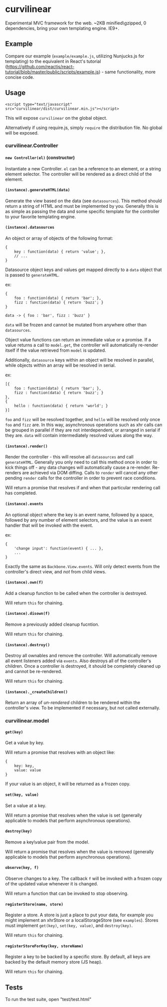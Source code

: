 # curvilinear
Experimental MVC framework for the web.  ~2KB minified\gzipped, 0 dependencies, bring your own templating engine.  IE9+.

## Example

Compare our example (`example/example.js`, utilizing Nunjucks.js for templating) to the equivalent in React's tutorial (https://github.com/reactjs/react-tutorial/blob/master/public/scripts/example.js) - same functionality, more concise code.

## Usage

`<script type="text/javascript" src="curvilinear/dist/curvilinear.min.js"></script>`

This will expose `curvilinear` on the global object.

Alternatively if using require.js, simply `require` the distribution file.  No global will be exposed.

### curvilinear.Controller

#### `new Controller(el)` (constructor)

Instantiate a new Controller.  `el` can be a reference to an element, or a string element selector.  The controller will be rendered as a direct child of the element.

#### `(instance).generateHTML(data)`

Generate the view based on the data (see `datasources`).  This method should return a string of HTML and must be implemented by you.  Generally this is as simple as passing the data and some specific template for the controller to your favorite templating engine.

#### `(instance).datasources`

An object or array of objects of the following format:

```
{
    key : function(data) { return 'value'; },
    // ...
}
```

Datasource object keys and values get mapped directly to a `data` object that is passed to `generateHTML`.

ex:
```
{
    foo : function(data) { return 'bar'; },
    fizz : function(data) { return 'buzz'; }
}

data -> { foo : 'bar', fizz : 'buzz' }
```

`data` will be frozen and cannot be mutated from anywhere other than `datasources`.

Object value functions can return an immediate value or a promise.  If a value returns a call to `model.get`, the controller will automatically re-render itself if the value retrieved from `model` is updated.

Additionally, `datasource` keys within an object will be resolved in parallel, while objects within an array will be resolved in serial.

ex:
```
[{
    foo : function(data) { return 'bar'; },
    fizz : function(data) { return 'buzz'; }
},
{
    hello : function(data) { return 'world'; }
}]
```

`foo` and `fizz` will be resolved together, and `hello` will be resolved only once `foo` and `fizz` are.  In this way, asynchronous operations such as xhr calls can be grouped in parallel if they are not interdependent, or arranged in serial if they are.  `data` will contain intermediately resolved values along the way.

#### `(instance).render()`

Render the controller - this will resolve all `datasources` and call `generateHTML`.  Generally you only need to call this method once in order to kick things off - any data changes will automatically cause a re-render.  Re-renders are achieved via DOM diffing.  Calls to `render` will cancel any other pending `render` calls for the controller in order to prevent race conditions.

Will return a promise that resolves if and when that particular rendering call has completed.

#### `(instance).events`

An optional object where the key is an event name, followed by a space, followed by any number of element selectors, and the value is an event handler that will be invoked with the event.

ex:
```
{
    'change input': function(event) { ... },
    ...
}
```

Exactly the same as `Backbone.View.events`.  Will only detect events from the controller's direct view, and *not* from child views.

#### `(instance).own(f)`

Add a cleanup function to be called when the controller is destroyed.

Will return `this` for chaining.

#### `(instance).disown(f)`

Remove a previously added cleanup fucntion.

Will return `this` for chaining.

#### `(instance).destroy()`

Destroy all ownables and remove the controller.  Will automatically remove all event listeners added via `events`.  Also destroys all of the controller's children.  Once a controller is destroyed, it should be completely cleaned up and cannot be re-rendered.

Will return `this` for chaining.

#### `(instance)._createChildren()`

Return an array of *un-rendered* children to be rendered within the controller's view.  To be implemented if necessary, but not called externally.

### curvilinear.model

#### `get(key)`

Get a value by key.

Will return a promise that resolves with an object like:

```
{
    key: key,
    value: value
}
```

If your value is an object, it will be returned as a frozen copy.

#### `set(key, value)`

Set a value at a key.

Will return a promise that resolves when the value is set (generally applicable to models that perform asynchronous operations).

#### `destroy(key)`

Remove a key\value pair from the model.

Will return a promise that resolves when the value is removed (generally applicable to models that perform asynchronous operations).

#### `observe(key, f)`

Observe changes to a key.  The callback `f` will be invoked with a frozen copy of the updated value whenever it is changed.

Will return a function that can be invoked to stop observing.

#### `registerStore(name, store)`

Register a store.  A store is just a place to put your data, for example you might implement an xhrStore or a localStorageStore (see `examples`).  Stores must implement `get(key)`, `set(key, value)`, and `destroy(key)`.

Will return `this` for chaining.

#### `registerStoreForKey(key, storeName)`

Register a key to be backed by a specific store.  By default, all keys are backed by the default memory store (JS heap).

Will return `this` for chaining.

## Tests

To run the test suite, open "test/test.html"
